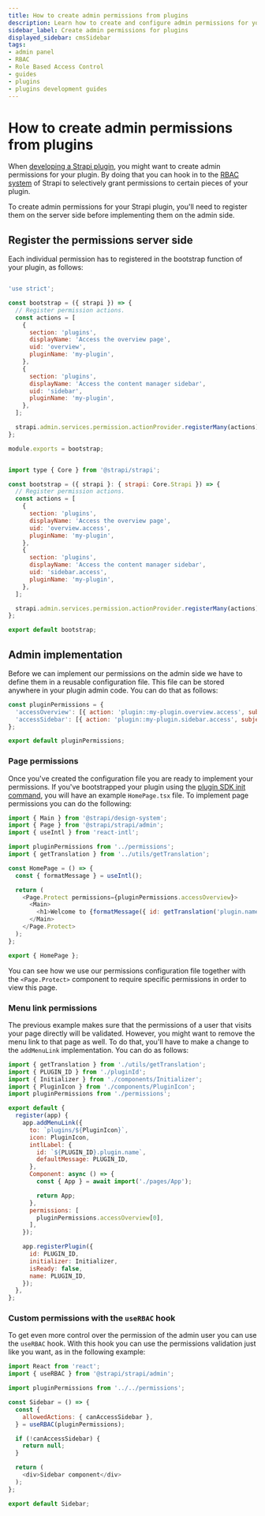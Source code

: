 ```yaml
---
title: How to create admin permissions from plugins
description: Learn how to create and configure admin permissions for your plugin
sidebar_label: Create admin permissions for plugins
displayed_sidebar: cmsSidebar
tags:
- admin panel
- RBAC
- Role Based Access Control
- guides
- plugins
- plugins development guides
---
```


# How to create admin permissions from plugins

When [developing a Strapi plugin](/cms/plugins-development/developing-plugins), you might want to create admin permissions for your plugin. By doing that you can hook in to the [RBAC system](/cms/features/rbac) of Strapi to selectively grant permissions to certain pieces of your plugin.

To create admin permissions for your Strapi plugin, you'll need to register them on the server side before implementing them on the admin side.

## Register the permissions server side

Each individual permission has to registered in the bootstrap function of your plugin, as follows:

<Tabs groupId="js-ts">

<TabItem value="js" label="JavaScript">

```js title="/src/plugins/my-plugin/server/src/bootstrap.js"

'use strict';

const bootstrap = ({ strapi }) => {
  // Register permission actions.
  const actions = [
    {
      section: 'plugins',
      displayName: 'Access the overview page',
      uid: 'overview',
      pluginName: 'my-plugin',
    },
    {
      section: 'plugins',
      displayName: 'Access the content manager sidebar',
      uid: 'sidebar',
      pluginName: 'my-plugin',
    },
  ];

  strapi.admin.services.permission.actionProvider.registerMany(actions);
};

module.exports = bootstrap;
```

</TabItem>

<TabItem value="ts" label="TypeScript">

```js title="/src/plugins/my-plugin/server/src/bootstrap.ts"

import type { Core } from '@strapi/strapi';

const bootstrap = ({ strapi }: { strapi: Core.Strapi }) => {
  // Register permission actions.
  const actions = [
    {
      section: 'plugins',
      displayName: 'Access the overview page',
      uid: 'overview.access',
      pluginName: 'my-plugin',
    },
    {
      section: 'plugins',
      displayName: 'Access the content manager sidebar',
      uid: 'sidebar.access',
      pluginName: 'my-plugin',
    },
  ];

  strapi.admin.services.permission.actionProvider.registerMany(actions);
};

export default bootstrap;
```

</TabItem>

</Tabs>


## Admin implementation

Before we can implement our permissions on the admin side we have to define them in a reusable configuration file. This file can be stored anywhere in your plugin admin code. You can do that as follows:

```js title="/src/plugins/my-plugin/admin/src/permissions.js|ts"
const pluginPermissions = {
  'accessOverview': [{ action: 'plugin::my-plugin.overview.access', subject: null }],
  'accessSidebar': [{ action: 'plugin::my-plugin.sidebar.access', subject: null }],
};

export default pluginPermissions;
```

### Page permissions

Once you've created the configuration file you are ready to implement your permissions. If you've bootstrapped your plugin using the [plugin SDK init command](/cms/plugins-development/plugin-sdk#npx-strapisdk-plugin-init), you will have an example `HomePage.tsx` file. To implement page permissions you can do the following:

```js title="/src/plugins/my-plugin/admin/src/pages/HomePage.jsx|tsx" {2,5,12,16}
import { Main } from '@strapi/design-system';
import { Page } from '@strapi/strapi/admin';
import { useIntl } from 'react-intl';

import pluginPermissions from '../permissions';
import { getTranslation } from '../utils/getTranslation';

const HomePage = () => {
  const { formatMessage } = useIntl();

  return (
    <Page.Protect permissions={pluginPermissions.accessOverview}>
      <Main>
        <h1>Welcome to {formatMessage({ id: getTranslation('plugin.name') })}</h1>
      </Main>
    </Page.Protect>
  );
};

export { HomePage };
```

You can see how we use our permissions configuration file together with the `<Page.Protect>` component to require specific permissions in order to view this page.


### Menu link permissions

The previous example makes sure that the permissions of a user that visits your page directly will be validated. However, you might want to remove the menu link to that page as well. To do that, you'll have to make a change to the `addMenuLink` implementation. You can do as follows:

```js title="/src/plugins/my-plugin/admin/src/index.js|ts" {21-23,5}
import { getTranslation } from './utils/getTranslation';
import { PLUGIN_ID } from './pluginId';
import { Initializer } from './components/Initializer';
import { PluginIcon } from './components/PluginIcon';
import pluginPermissions from './permissions';

export default {
  register(app) {
    app.addMenuLink({
      to: `plugins/${PluginIcon}`,
      icon: PluginIcon,
      intlLabel: {
        id: `${PLUGIN_ID}.plugin.name`,
        defaultMessage: PLUGIN_ID,
      },
      Component: async () => {
        const { App } = await import('./pages/App');

        return App;
      },
      permissions: [
        pluginPermissions.accessOverview[0],
      ],
    });

    app.registerPlugin({
      id: PLUGIN_ID,
      initializer: Initializer,
      isReady: false,
      name: PLUGIN_ID,
    });
  },
};

```

### Custom permissions with the `useRBAC` hook

To get even more control over the permission of the admin user you can use the `useRBAC` hook. With this hook you can use the permissions validation just like you want, as in the following example:

```js title="/src/plugins/my-plugin/admin/src/components/Sidebar.jsx|tsx" 
import React from 'react';
import { useRBAC } from '@strapi/strapi/admin';

import pluginPermissions from '../../permissions';

const Sidebar = () => {
  const {
    allowedActions: { canAccessSidebar },
  } = useRBAC(pluginPermissions);

  if (!canAccessSidebar) {
    return null;
  }

  return (
    <div>Sidebar component</div>
  );
};

export default Sidebar;
```
